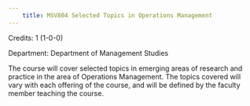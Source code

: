 ```yaml
---
    title: MSV804 Selected Topics in Operations Management
---
```

Credits: 1 (1-0-0)

Department: Department of Management Studies

The course will cover selected topics in emerging areas of research and practice in the area of Operations Management. The topics covered will vary with each offering of the course, and will be defined by the faculty member teaching the course.